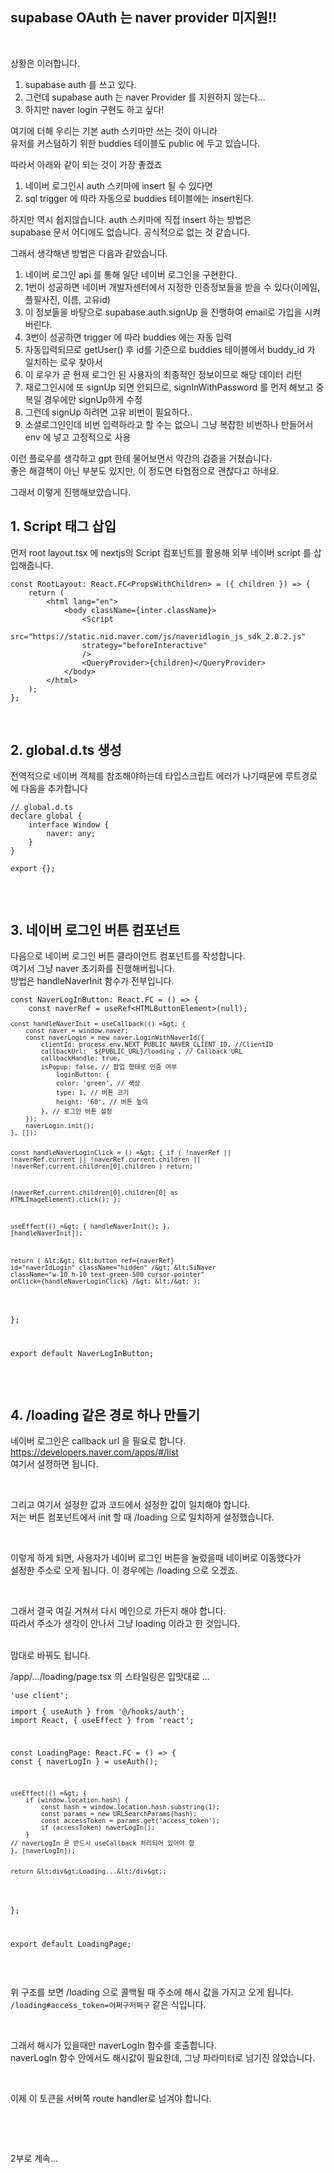 <h2 data-ke-size="size26">supabase OAuth 는 naver provider 미지원!!</h2>
<p data-ke-size="size16">&nbsp;</p>
<p data-ke-size="size16">상황은 이러합니다.</p>
<ol style="list-style-type: decimal;" data-ke-list-type="decimal">
<li>supabase auth 를 쓰고 있다.</li>
<li>그런데 supabase auth 는 naver Provider 를 지원하지 않는다...</li>
<li>하지만 naver login 구현도 하고 싶다!</li>
</ol>
<p data-ke-size="size16">여기에 더해 우리는 기본 auth 스키마만 쓰는 것이 아니라<br />유저를 커스텀하기 위한 buddies 테이블도 public 에 두고 있습니다.</p>
<p data-ke-size="size16">따라서 아래와 같이 되는 것이 가장 좋겠죠</p>
<ol style="list-style-type: decimal;" data-ke-list-type="decimal">
<li>네이버 로그인시 auth 스키마에 insert 될 수 있다면</li>
<li>sql trigger 에 따라 자동으로 buddies 테이블에는 insert된다.</li>
</ol>
<p data-ke-size="size16">하지만 역시 쉽지않습니다. auth 스키마에 직접 insert 하는 방법은<br />supabase 문서 어디에도 없습니다. 공식적으로 없는 것 같습니다.</p>
<p data-ke-size="size16">그래서 생각해낸 방법은 다음과 같았습니다.</p>
<ol style="list-style-type: decimal;" data-ke-list-type="decimal">
<li>네이버 로그인 api 를 통해 일단 네이버 로그인을 구현한다.</li>
<li>1번이 성공하면 네이버 개발자센터에서 지정한 인증정보들을 받을 수 있다(이메일, 플필사진, 이름, 고유id)</li>
<li>이 정보들을 바탕으로 supabase.auth.signUp 을 진행하여 email로 가입을 시켜버린다.</li>
<li>3번이 성공하면 trigger 에 따라 buddies 에는 자동 입력</li>
<li>자동입력되므로 getUser() 후 id를 기준으로 buddies 테이블에서 buddy_id 가 일치하는 로우 찾아서</li>
<li>이 로우가 곧 현재 로그인 된 사용자의 최종적인 정보이므로 해당 데이터 리턴</li>
<li>재로그인시에 또 signUp 되면 안되므로, signInWithPassword 를 먼저 해보고 중복일 경우에만 signUp하게 수정</li>
<li>그런데 signUp 하려면 고유 비번이 필요하다..</li>
<li>소셜로그인인데 비번 입력하라고 할 수는 없으니 그냥 복잡한 비번하나 만들어서  env 에 넣고 고정적으로 사용</li>
</ol>
<p data-ke-size="size16">이런 플로우를 생각하고 gpt 한테 물어보면서 약간의 검증을 거쳤습니다.<br />좋은 해결책이 아닌 부분도 있지만, 이 정도면 타협점으로 괜찮다고 하네요.</p>
<p data-ke-size="size16">그래서 이렇게 진행해보았습니다.</p>
<h2 data-ke-size="size26">1. Script 태그 삽입</h2>
<p data-ke-size="size16">먼저 root layout.tsx 에 nextjs의 Script 컴포넌트를 활용해 외부 네이버 script 를 삽입해줍니다.</p>
<pre class="javascript"><code>const RootLayout: React.FC&lt;PropsWithChildren&gt; = ({ children }) =&gt; {
    return (
        &lt;html lang="en"&gt;
            &lt;body className={inter.className}&gt;
                &lt;Script
            src="https://static.nid.naver.com/js/naveridlogin_js_sdk_2.0.2.js"
                strategy="beforeInteractive"
                /&gt;
                &lt;QueryProvider&gt;{children}&lt;/QueryProvider&gt;
            &lt;/body&gt;
        &lt;/html&gt;
    );
};</code></pre>
<p data-ke-size="size16">&nbsp;</p>
<h2 data-ke-size="size26">2. global.d.ts 생성</h2>
<p data-ke-size="size16">전역적으로 네이버 객체를 참조해야하는데 타입스크립트 에러가 나기때문에 루트경로에 다음을 추가합니다</p>
<pre class="typescript"><code>// global.d.ts
declare global {
    interface Window {
        naver: any;
    }
}
<p>export {};</code></pre></p>
<p data-ke-size="size16">&nbsp;</p>
<h2 data-ke-size="size26">3. 네이버 로그인 버튼 컴포넌트</h2>
<p data-ke-size="size16">다음으로 네이버 로그인 버튼 클라이언트 컴포넌트를 작성합니다.<br />여기서 그냥 naver 초기화를 진행해버립니다.<br />방법은 handleNaverInit 함수가 전부입니다.</p>
<pre class="javascript"><code>const NaverLogInButton: React.FC = () =&gt; {
    const naverRef = useRef&lt;HTMLButtonElement&gt;(null);
<pre><code>const handleNaverInit = useCallback(() =&amp;gt; {
    const naver = window.naver;
    const naverLogin = new naver.LoginWithNaverId({
        clientId: process.env.NEXT_PUBLIC_NAVER_CLIENT_ID, //ClientID
        callbackUrl: `${PUBLIC_URL}/loading`, // Callback URL
        callbackHandle: true,
        isPopup: false, // 팝업 형태로 인증 여부
            loginButton: {
            color: 'green', // 색상
            type: 1, // 버튼 크기
            height: '60', // 버튼 높이
        }, // 로그인 버튼 설정
    });
    naverLogin.init();
}, []);


const handleNaverLoginClick = () =&amp;gt; {
    if (
    !naverRef ||
    !naverRef.current ||
    !naverRef.current.children ||
    !naverRef.current.children[0].children
    )
    return;

(naverRef.current.children[0].children[0] as HTMLImageElement).click();
};


useEffect(() =&amp;gt; {
    handleNaverInit();
}, [handleNaverInit]);

return (
    &amp;lt;&amp;gt;
        &amp;lt;button ref={naverRef} id=&quot;naverIdLogin&quot; className=&quot;hidden&quot; /&amp;gt;
        &amp;lt;SiNaver
            className=&quot;w-10 h-10 text-green-500 cursor-pointer&quot;
            onClick={handleNaverLoginClick}
        /&amp;gt;
    &amp;lt;/&amp;gt;
);
</code></pre>
<p>};</p>
<p>export default NaverLogInButton;</code></pre></p>
<p data-ke-size="size16">&nbsp;</p>
<h2 data-ke-size="size26">4. /loading 같은 경로 하나 만들기</h2>
<p data-ke-size="size16">네이버 로그인은 callback url 을 필요로 합니다.<br /><a href="https://developers.naver.com/apps/#/list">https://developers.naver.com/apps/#/list</a><br />여기서 설정하면 됩니다.</p>
<p data-ke-size="size16">&nbsp;</p>
<p data-ke-size="size16">그리고 여기서 설정한 값과 코드에서 설정한 값이 일치해야 합니다.<br />저는 버튼 컴포넌트에서 init 할 때 /loading 으로 일치하게 설정했습니다.</p>
<p data-ke-size="size16">&nbsp;</p>
<p data-ke-size="size16">이렇게 하게 되면, 사용자가 네이버 로그인 버튼을 눌렀을때 네이버로 이동했다가<br />설정한 주소로 오게 됩니다. 이 경우에는 /loading 으로 오겠죠.</p>
<p data-ke-size="size16">&nbsp;</p>
<p data-ke-size="size16">그래서 결국 여길 거쳐서 다시 메인으로 가든지 해야 합니다.<br />따라서 주소가 생각이 안나서 그냥 loading 이라고 한 것입니다.</p>
<p data-ke-size="size16"><br />맘대로 바꿔도 됩니다.</p>
<p data-ke-size="size16">/app/.../loading/page.tsx 의 스타일링은 입맛대로 ...</p>
<pre class="javascript"><code>'use client';
<p>import { useAuth } from '@/hooks/auth';
import React, { useEffect } from 'react';</p>
<p>const LoadingPage: React.FC = () =&gt; {
const { naverLogIn } = useAuth();</p>
<pre><code>useEffect(() =&amp;gt; {
    if (window.location.hash) {
        const hash = window.location.hash.substring(1);
        const params = new URLSearchParams(hash);
        const accessToken = params.get('access_token');
        if (accessToken) naverLogIn();
    }
// naverLogIn 은 반드시 useCallback 처리되어 있어야 함
}, [naverLogIn]);

return &amp;lt;div&amp;gt;Loading...&amp;lt;/div&amp;gt;;
</code></pre>
<p>};</p>
<p>export default LoadingPage;</code></pre></p>
<p data-ke-size="size16">&nbsp;</p>
<p data-ke-size="size16">위 구조를 보면 /loading 으로 콜백될 때 주소에 해시 값을 가지고 오게 됩니다.<br /><code>/loading#access_token=어쩌구저쩌구</code> 같은 식입니다.</p>
<p data-ke-size="size16">&nbsp;</p>
<p data-ke-size="size16">그래서 해시가 있을때만 naverLogIn 함수를 호출합니다.<br />naverLogIn 함수 안에서도 해시값이 필요한데, 그냥 파라미터로 넘기진 않았습니다.</p>
<p data-ke-size="size16">&nbsp;</p>
<p data-ke-size="size16">이제 이 토큰을 서버쪽 route handler로 넘겨야 합니다.</p>
<p data-ke-size="size16">&nbsp;</p>
<p data-ke-size="size16">&nbsp;</p>
<p data-ke-size="size16">2부로 계속...</p>